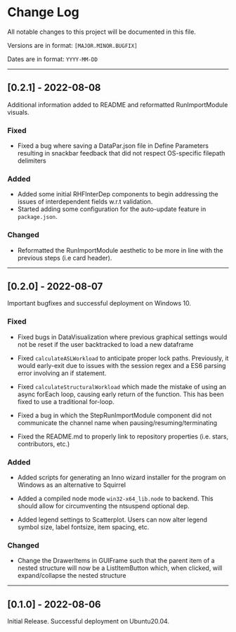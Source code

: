 # Change Log

All notable changes to this project will be documented in this file.

Versions are in format: `[MAJOR.MINOR.BUGFIX]`

Dates are in format: `YYYY-MM-DD`

---

## [0.2.1] - 2022-08-08

Additional information added to README and reformatted RunImportModule visuals.

### Fixed

- Fixed a bug where saving a DataPar.json file in Define Parameters resulting in snackbar feedback that did not respect OS-specific filepath delimiters

### Added

- Added some initial RHFInterDep components to begin addressing the issues of interdependent fields w.r.t validation.
- Started adding some configuration for the auto-update feature in `package.json`.

### Changed

- Reformatted the RunImportModule aesthetic to be more in line with the previous steps (i.e card header).

---

## [0.2.0] - 2022-08-07

Important bugfixes and successful deployment on Windows 10.

### Fixed

- Fixed bugs in DataVisualization where previous graphical settings would not be reset if the user backtracked to load a new dataframe

- Fixed `calculateASLWorkload` to anticipate proper lock paths. Previously, it would early-exit due to issues with the session regex and a ES6 parsing error involving an if statement.

- Fixed `calculateStructuralWorkload` which made the mistake of using an async forEach loop, causing early return of the function. This has been fixed to use a traditional for-loop.

- Fixed a bug in which the StepRunImportModule component did not communicate the channel name when pausing/resuming/terminating

- Fixed the README.md to properly link to repository properties (i.e. stars, contributors, etc.)

### Added

- Added scripts for generating an Inno wizard installer for the program on Windows as an alternative to Squirrel

- Added a compiled node mode `win32-x64_lib.node` to backend. This should allow for circumventing the ntsuspend optional dep.

- Added legend settings to Scatterplot. Users can now alter legend symbol size, label fontsize, item spacing, etc.

### Changed

- Change the DrawerItems in GUIFrame such that the parent item of a nested structure will now be a ListItemButton which, when clicked, will expand/collapse the nested structure

---

## [0.1.0] - 2022-08-06

Initial Release. Successful deployment on Ubuntu20.04.
